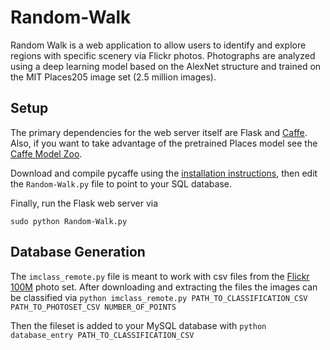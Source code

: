 # Random-Walk
Random Walk is a web application to allow users to identify and explore regions with specific scenery via Flickr photos. Photographs are analyzed using a deep learning model based on the AlexNet structure and trained on the MIT Places205 image set (2.5 million images). 

## Setup
The primary dependencies for the web server itself are Flask and [Caffe](http://caffe.berkeleyvision.org). Also, if you want to take advantage of the pretrained Places model see the [Caffe Model Zoo](https://github.com/BVLC/caffe/wiki/Model-Zoo). 

Download and compile pycaffe using the [installation instructions](http://caffe.berkeleyvision.org/installation.html), then edit the `Random-Walk.py` file to point to your SQL database. 

Finally, run the Flask web server via
```
sudo python Random-Walk.py
```

## Database Generation
The `imclass_remote.py` file is meant to work with csv files from the [Flickr 100M](http://labs.yahoo.com/news/yfcc100m/) photo set. After downloading and extracting the files the images can be classified via 
```python imclass_remote.py PATH_TO_CLASSIFICATION_CSV PATH_TO_PHOTOSET_CSV NUMBER_OF_POINTS```

Then the fileset is added to your MySQL database with
```python database_entry PATH_TO_CLASSIFICATION_CSV```
